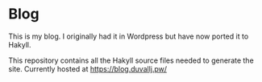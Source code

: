 # Blog

This is my blog. I originally had it in Wordpress but have now ported it to
Hakyll.

This repository contains all the Hakyll source files needed to generate the
site. Currently hosted at <https://blog.duvallj.pw/>
